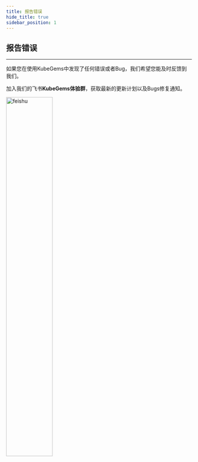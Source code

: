 ```yaml
---
title: 报告错误
hide_title: true
sidebar_position: 1
---
```


## 报告错误

--- 

如果您在使用KubeGems中发现了任何错误或者Bug，我们希望您能及时反馈到我们。

加入我们的飞书**KubeGems体验群**，获取最新的更新计划以及Bugs修复通知。

<img src="/img/docs/kubegems_feishu.png" width="50%" alt="feishu" align="center" />
